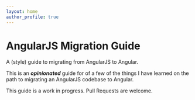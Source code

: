 ```yaml
---
layout: home
author_profile: true
---
```


# AngularJS Migration Guide
A (style) guide to migrating from AngularJS to Angular.

This is an **_opinionated_** guide for of a few of the things I have learned on the path to migrating an AngularJS codebase to Angular. 

This guide is a work in progress. Pull Requests are welcome.
